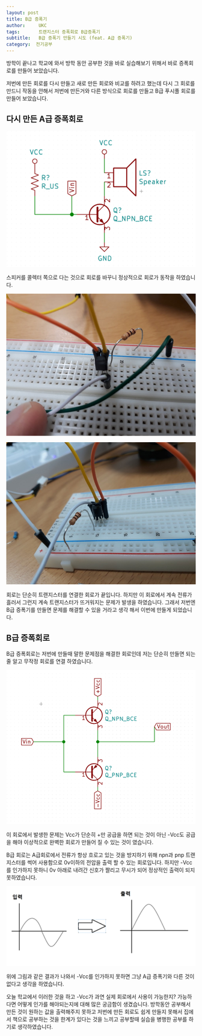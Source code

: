 ```yaml
---
layout: post
title: B급 증폭기
author:     UKC
tags: 		트랜지스터 증폭회로 B급증폭기
subtitle:  	B급 증폭기 만들기 시도 (feat. A급 증폭기)
category:  전기공부
---
```


방학이 끝나고 학교에 와서 방학 동안 공부한 것을 바로 실습해보기 위해서 바로 증폭회로를 만들어 보았습니다. 

저번에 만든 회로를 다시 만들고 새로 만든 회로와 비교를 하려고 했는데 다시 그 회로를 만드니 작동을 안해서 저번에 만든거와 다른 방식으로 회로를 만들고 B급 푸시풀 회로를 만들어 보았습니다.

## 다시 만든 A급 증폭회로 

![A급회로도](/img/2019_01_28/A급회로도.png)

스피커를 콜렉터 쪽으로 다는 것으로 회로를 바꾸니 정상적으로 회로가 동작을 하였습니다.

![A급회로_1](/img/2019_01_28/A급회로_1.jpg)

![A급회로_2](/img/2019_01_28/A급회로_2.jpg)

회로는 단순히 트랜지스터를 연결한 회로가 끝입니다. 하지만 이 회로에서 계속 전류가 흘러서 그런지 계속 트랜지스터가 뜨거워지는 문제가 발생을 하였습니다. 그래서 저번엔 B급 증폭기를 만들면 문제를 해결할 수 있을 거라고 생각 해서 이번에 만들게 되었습니다.

## B급 증폭회로 

B급 증폭회로는 저번에 만들때 말한 문제점을 해결한 회로인데 저는 단순히 만들면 되는 줄 알고 무작정 회로를 연결 하였습니다. 

![푸시풀회로](/img/2019_01_28/푸시풀회로.png)

이 회로에서 발생한 문제는 Vcc가 단순히 +만 공급을 하면 되는 것이 아닌 -Vcc도 공급을 해야 이상적으로 완벽한 회로가 만들어 질 수 있는 것이 였습니다. 

B급 회로는 A급회로에서 전류가 항상 흐로고 있는 것을 방지하기 위해 npn과 pnp 트랜지스터를 썩어 사용함으로 0v이하의 전압을 출력 할 수 있는 회로입니다. 하지만 -Vcc를 인가하지 못하니 0v 아래로 내려간 신호가 짤리고 무시가 되어 정상적인 출력이 되지 못하였습니다. 

![신호외곡](/img/2019_01_28/입력to출력.png)

위에 그림과 같은 결과가 나와서 -Vcc를 인가하지 못하면 그냥 A급 증폭기와 다른 것이 없다고 생각을 하였습니다.

오늘 학교에서 이러한 것을 하고 -Vcc가 과연 실제 회로에서 사용이 가능한지? 가능하다면 어떻게 인가를 해야되는지에 대해 많은 궁금함이 생겼습니다. 방학동안 공부해서 만든 것이 원하는 값을 출력해주지 못하고 저번에 만든 회로도 쉽게 만들지 못해서 집에서 책으로 공부하는 것을 한계가 있다는 것을 느끼고 공부할때 실습을 병행한 공부를 하기로 생각하였습니다.

